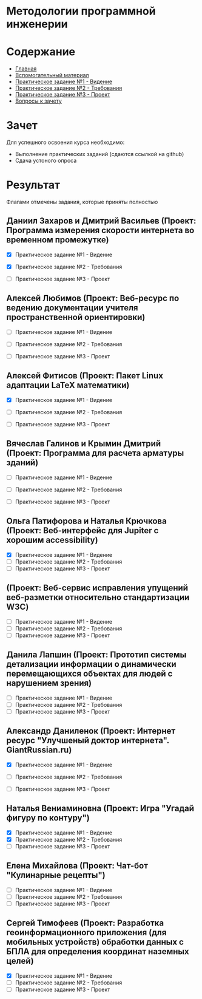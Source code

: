 # Методологии программной инженерии

# Содержание
* [Главная](https://github.com/WrapAndKit/software_engineering/blob/main/README.md)
* [Вспомогательный материал](https://github.com/WrapAndKit/software_engineering/blob/main/support.md)
* [Практическое задание №1 - Видение](https://github.com/WrapAndKit/software_engineering/blob/main/practice_1.md)
* [Практическое задание №2 - Требования](https://github.com/WrapAndKit/software_engineering/blob/main/practice_2.md)
* [Практическое задание №3 - Проект](https://github.com/WrapAndKit/software_engineering/blob/main/practice_3.md)
* [Вопросы к зачету](https://github.com/WrapAndKit/software_engineering/blob/main/questions.md)
# Зачет
Для успешного освоения курса необходимо:

* Выполнение практических заданий (сдаются ссылкой на github)
* Сдача устоного опроса

# Результат
Флагами отмечены задания, которые приняты полностью

## Даниил Захаров и Дмитрий Васильев (Проект: Программа измерения скорости интернета во временном промежутке)
- [X] Практическое задание №1 - Видение
- [X] Практическое задание №2 - Требования
- [ ] Практическое задание №3 - Проект


## Алексей Любимов (Проект: Веб-ресурс по ведению документации учителя пространственной ориентировки)
- [ ] Практическое задание №1 - Видение
- [ ] Практическое задание №2 - Требования
- [ ] Практическое задание №3 - Проект


## Алексей Фитисов (Проект:  Пакет Linux адаптации LaTeX математики)
- [X] Практическое задание №1 - Видение
- [ ] Практическое задание №2 - Требования
- [ ] Практическое задание №3 - Проект


## Вячеслав Галинов и Крымин Дмитрий (Проект: Программа для расчета арматуры зданий)
- [ ] Практическое задание №1 - Видение
- [ ] Практическое задание №2 - Требования
- [ ] Практическое задание №3 - Проект


## Ольга Патифорова и Наталья Крючкова (Проект: Веб-интерфейс для Jupiter с хорошим accessibility)
- [X] Практическое задание №1 - Видение
- [ ] Практическое задание №2 - Требования
- [ ] Практическое задание №3 - Проект

##  (Проект: Веб-сервис исправления упущений веб-разметки относительно стандартизации W3C)
- [ ] Практическое задание №1 - Видение
- [ ] Практическое задание №2 - Требования
- [ ] Практическое задание №3 - Проект

## Данила Лапшин (Проект: Прототип системы детализации информации о динамически перемещающихся объектах для людей с нарушением зрения)
- [ ] Практическое задание №1 - Видение
- [ ] Практическое задание №2 - Требования
- [ ] Практическое задание №3 - Проект

## Александр Даниленок (Проект: Интернет ресурс "Улучшеный доктор интернета". GiantRussian.ru)
- [X] Практическое задание №1 - Видение
- [ ] Практическое задание №2 - Требования
- [ ] Практическое задание №3 - Проект


## Наталья Вениаминовна (Проект: Игра "Угадай фигуру по контуру")
- [X] Практическое задание №1 - Видение
- [X] Практическое задание №2 - Требования
- [ ] Практическое задание №3 - Проект

## Елена Михайлова (Проект: Чат-бот "Кулинарные рецепты")
- [ ] Практическое задание №1 - Видение
- [ ] Практическое задание №2 - Требования
- [ ] Практическое задание №3 - Проект

## Сергей Тимофеев (Проект: Разработка геоинформационного приложения (для мобильных устройств) обработки данных с БПЛА для определения координат наземных целей)
- [X] Практическое задание №1 - Видение
- [ ] Практическое задание №2 - Требования
- [ ] Практическое задание №3 - Проект
